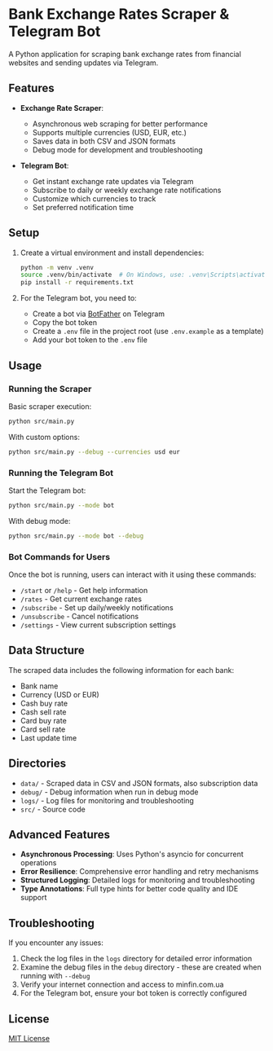 # Bank Exchange Rates Scraper & Telegram Bot

A Python application for scraping bank exchange rates from financial websites and sending updates via Telegram.

## Features

- **Exchange Rate Scraper**:
  - Asynchronous web scraping for better performance
  - Supports multiple currencies (USD, EUR, etc.)
  - Saves data in both CSV and JSON formats
  - Debug mode for development and troubleshooting

- **Telegram Bot**:
  - Get instant exchange rate updates via Telegram
  - Subscribe to daily or weekly exchange rate notifications
  - Customize which currencies to track
  - Set preferred notification time

## Setup

1. Create a virtual environment and install dependencies:
   ```bash
   python -m venv .venv
   source .venv/bin/activate  # On Windows, use: .venv\Scripts\activate
   pip install -r requirements.txt
   ```

2. For the Telegram bot, you need to:
   - Create a bot via [BotFather](https://t.me/botfather) on Telegram
   - Copy the bot token
   - Create a `.env` file in the project root (use `.env.example` as a template)
   - Add your bot token to the `.env` file

## Usage

### Running the Scraper

Basic scraper execution:
```bash
python src/main.py
```

With custom options:
```bash
python src/main.py --debug --currencies usd eur
```

### Running the Telegram Bot

Start the Telegram bot:
```bash
python src/main.py --mode bot
```

With debug mode:
```bash
python src/main.py --mode bot --debug
```

### Bot Commands for Users

Once the bot is running, users can interact with it using these commands:

- `/start` or `/help` - Get help information
- `/rates` - Get current exchange rates
- `/subscribe` - Set up daily/weekly notifications
- `/unsubscribe` - Cancel notifications
- `/settings` - View current subscription settings

## Data Structure

The scraped data includes the following information for each bank:

- Bank name
- Currency (USD or EUR)
- Cash buy rate
- Cash sell rate
- Card buy rate
- Card sell rate
- Last update time

## Directories

- `data/` - Scraped data in CSV and JSON formats, also subscription data
- `debug/` - Debug information when run in debug mode
- `logs/` - Log files for monitoring and troubleshooting
- `src/` - Source code

## Advanced Features

- **Asynchronous Processing**: Uses Python's asyncio for concurrent operations
- **Error Resilience**: Comprehensive error handling and retry mechanisms
- **Structured Logging**: Detailed logs for monitoring and troubleshooting
- **Type Annotations**: Full type hints for better code quality and IDE support

## Troubleshooting

If you encounter any issues:
1. Check the log files in the `logs` directory for detailed error information
2. Examine the debug files in the `debug` directory - these are created when running with `--debug`
3. Verify your internet connection and access to minfin.com.ua
4. For the Telegram bot, ensure your bot token is correctly configured

## License

[MIT License](LICENSE)
